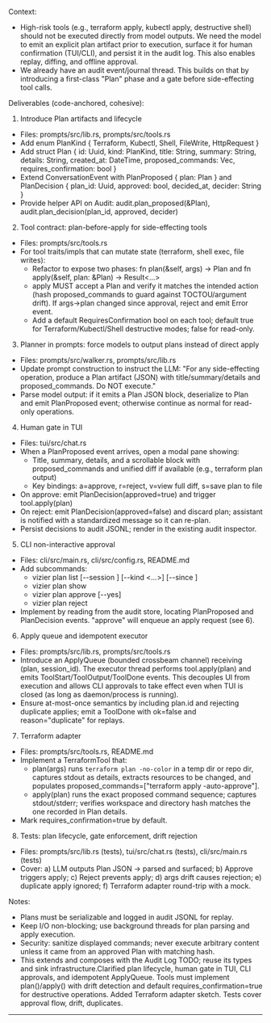 Context:
- High-risk tools (e.g., terraform apply, kubectl apply, destructive shell) should not be executed directly from model outputs. We need the model to emit an explicit plan artifact prior to execution, surface it for human confirmation (TUI/CLI), and persist it in the audit log. This also enables replay, diffing, and offline approval.
- We already have an audit event/journal thread. This builds on that by introducing a first-class "Plan" phase and a gate before side-effecting tool calls.

Deliverables (code-anchored, cohesive):

1) Introduce Plan artifacts and lifecycle
- Files: prompts/src/lib.rs, prompts/src/tools.rs
- Add enum PlanKind { Terraform, Kubectl, Shell, FileWrite, HttpRequest }
- Add struct Plan { id: Uuid, kind: PlanKind, title: String, summary: String, details: String, created_at: DateTime<Utc>, proposed_commands: Vec<String>, requires_confirmation: bool }
- Extend ConversationEvent with PlanProposed { plan: Plan } and PlanDecision { plan_id: Uuid, approved: bool, decided_at, decider: String }
- Provide helper API on Audit: audit.plan_proposed(&Plan), audit.plan_decision(plan_id, approved, decider)

2) Tool contract: plan-before-apply for side-effecting tools
- Files: prompts/src/tools.rs
- For tool traits/impls that can mutate state (terraform, shell exec, file writes):
  - Refactor to expose two phases: fn plan(&self, args) -> Plan and fn apply(&self, plan: &Plan) -> Result<...>
  - apply MUST accept a Plan and verify it matches the intended action (hash proposed_commands to guard against TOCTOU/argument drift). If args->plan changed since approval, reject and emit Error event.
  - Add a default RequiresConfirmation bool on each tool; default true for Terraform/Kubectl/Shell destructive modes; false for read-only.

3) Planner in prompts: force models to output plans instead of direct apply
- Files: prompts/src/walker.rs, prompts/src/lib.rs
- Update prompt construction to instruct the LLM: "For any side-effecting operation, produce a Plan artifact (JSON) with title/summary/details and proposed_commands. Do NOT execute."
- Parse model output: if it emits a Plan JSON block, deserialize to Plan and emit PlanProposed event; otherwise continue as normal for read-only operations.

4) Human gate in TUI
- Files: tui/src/chat.rs
- When a PlanProposed event arrives, open a modal pane showing:
  - Title, summary, details, and a scrollable block with proposed_commands and unified diff if available (e.g., terraform plan output)
  - Key bindings: a=approve, r=reject, v=view full diff, s=save plan to file
- On approve: emit PlanDecision(approved=true) and trigger tool.apply(plan)
- On reject: emit PlanDecision(approved=false) and discard plan; assistant is notified with a standardized message so it can re-plan.
- Persist decisions to audit JSONL; render in the existing audit inspector.

5) CLI non-interactive approval
- Files: cli/src/main.rs, cli/src/config.rs, README.md
- Add subcommands:
  - vizier plan list [--session <id-prefix>] [--kind <...>] [--since <duration>]
  - vizier plan show <plan-id>
  - vizier plan approve <plan-id> [--yes]
  - vizier plan reject <plan-id>
- Implement by reading from the audit store, locating PlanProposed and PlanDecision events. "approve" will enqueue an apply request (see 6).

6) Apply queue and idempotent executor
- Files: prompts/src/lib.rs, prompts/src/tools.rs
- Introduce an ApplyQueue (bounded crossbeam channel) receiving (plan, session_id). The executor thread performs tool.apply(plan) and emits ToolStart/ToolOutput/ToolDone events. This decouples UI from execution and allows CLI approvals to take effect even when TUI is closed (as long as daemon/process is running).
- Ensure at-most-once semantics by including plan.id and rejecting duplicate applies; emit a ToolDone with ok=false and reason="duplicate" for replays.

7) Terraform adapter
- Files: prompts/src/tools.rs, README.md
- Implement a TerraformTool that:
  - plan(args) runs `terraform plan -no-color` in a temp dir or repo dir, captures stdout as details, extracts resources to be changed, and populates proposed_commands=["terraform apply -auto-approve"].
  - apply(plan) runs the exact proposed command sequence; captures stdout/stderr; verifies workspace and directory hash matches the one recorded in Plan details.
- Mark requires_confirmation=true by default.

8) Tests: plan lifecycle, gate enforcement, drift rejection
- Files: prompts/src/lib.rs (tests), tui/src/chat.rs (tests), cli/src/main.rs (tests)
- Cover: a) LLM outputs Plan JSON -> parsed and surfaced; b) Approve triggers apply; c) Reject prevents apply; d) args drift causes rejection; e) duplicate apply ignored; f) Terraform adapter round-trip with a mock.

Notes:
- Plans must be serializable and logged in audit JSONL for replay.
- Keep I/O non-blocking; use background threads for plan parsing and apply execution.
- Security: sanitize displayed commands; never execute arbitrary content unless it came from an approved Plan with matching hash.
- This extends and composes with the Audit Log TODO; reuse its types and sink infrastructure.Clarified plan lifecycle, human gate in TUI, CLI approvals, and idempotent ApplyQueue. Tools must implement plan()/apply() with drift detection and default requires_confirmation=true for destructive operations. Added Terraform adapter sketch. Tests cover approval flow, drift, duplicates.

---

